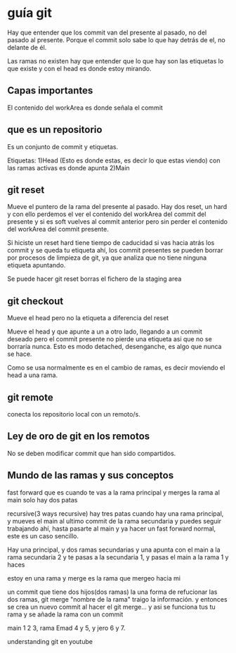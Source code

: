 # guía git

Hay que entender que los commit van del presente al pasado, no del pasado al presente.
Porque el commit solo sabe lo que hay detrás de el, no delante de él.

Las ramas no existen hay que entender que lo que hay son las etiquetas lo que existe y con el head es donde estoy mirando.


## Capas importantes

El contenido del workArea es donde señala el commit

## que es un repositorio

Es un conjunto de commit y etiquetas.

Etiquetas:
  1)Head (Esto es donde estas, es decir lo que estas viendo) con las ramas activas es donde apunta
  2)Main
  
## git reset

Mueve el puntero de la rama del presente al pasado.
Hay dos reset, un hard y con ello perdemos el ver el contenido del workArea del commit del presente y si es soft vuelves al commit anterior pero sin perder el contenido del workArea del commit presente.

Si hiciste un reset hard  tiene tiempo de caducidad si vas hacia atrás los commit y se queda tu etiqueta ahí, los commit presentes se pueden borrar por procesos de limpieza de git, ya que analiza que no tiene ninguna etiqueta apuntando.

Se puede hacer git reset <file> borras el fichero de la staging area 

## git checkout
Mueve el head pero no la etiqueta a diferencia del reset

Mueve el head y que apunte a un a otro lado, llegando a un commit deseado pero el commit presente no pierde una etiqueta asi que no se borraría nunca. Esto es modo detached, desenganche, es algo que nunca se hace.

Como se usa normalmente es en el cambio de ramas, es decir moviendo el head a una rama.


## git remote

conecta los repositorio local con un remoto/s.

## Ley de oro de git en los remotos

No se deben modificar commit que han sido compartidos.


## Mundo de las ramas y sus conceptos

fast forward que es cuando te vas a la rama principal y merges la rama al main solo hay dos patas

recursive(3 ways recursive) hay tres patas cuando hay una rama principal,  y mueves el main al ultimo commit de la rama secundaria  y puedes seguir trabajando ahí, hasta pasarte al main y ya hacer un fast forward normal, este es un caso sencillo.

Hay una principal, y dos ramas secundarias y una apunta con el main a la rama secundaria 2 y te pasas a la secundaria 1, y pasas el main a la rama 1 y haces 

estoy en una rama y merge es la rama que mergeo hacia mi

un commit que tiene dos hijos(dos ramas) la una forma de refucionar las dos ramas, git merge "nombre de la rama" traigo la información. y entonces se crea un nuevo commit al hacer el git merge... y asi se funciona tus tu rama y se añade la rama con un commit 


main 1 2 3, rama Emad 4 y 5, y jero 6 y 7.



understanding git en youtube 